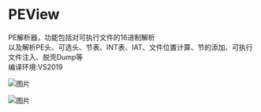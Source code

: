 # PEView
PE解析器，功能包括对可执行文件的16进制解析   
以及解析PE头、可选头、节表、INT表、IAT、文件位置计算、节的添加、可执行文件注入、脱壳Dump等    
编译环境:VS2019  


![图片](https://user-images.githubusercontent.com/57027996/138595772-3f6b7f52-f5be-49db-ad4d-47f4e6d717b8.png)

![图片](https://user-images.githubusercontent.com/57027996/138595779-f60b916d-6e00-4d92-8b11-9c0168f69955.png)
